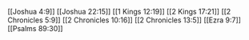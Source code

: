 [[Joshua 4:9]]
[[Joshua 22:15]]
[[1 Kings 12:19]]
[[2 Kings 17:21]]
[[2 Chronicles 5:9]]
[[2 Chronicles 10:16]]
[[2 Chronicles 13:5]]
[[Ezra 9:7]]
[[Psalms 89:30]]
